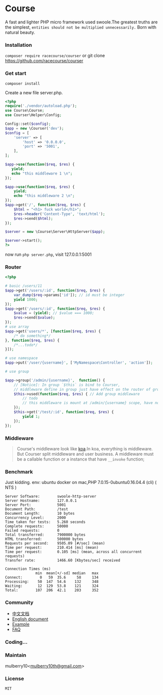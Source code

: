 # Course

A fast and lighter PHP micro framework used swoole.The greatest truths are the simplest,
 `entities should not be multiplied unnecessarily.` Born with natural beauty.

### Installation
`composer require racecourse/courser` or git clone https://github.com/racecourse/courser
### Get start

`composer install` 

Create a new file server.php.

```php
<?php
require('./vendor/autoload.php');
use Course\Course;
use Courser\Helper\Config;

Config::set($config);
$app = new \Courser('dev');
$config = [
    'server' => [
        'host' => '0.0.0.0',
        'port' => '5001',
    ],
];

$app->use(function($req, $res) {
   yield;
   echo "this middleware 1 \n";
});

$app->use(function($req, $res) {
    yield;
    echo "this middleware 2 \n";
});
$app->get('/', function($req, $res) {
    $html = "<h1> fuck world</h1>";
    $res->header('Content-Type', 'text/html');
    $res->send($html);
});

$server = new \Course\Server\HttpServer($app);

$server->start();
?>
```
now run `php server.php`, visit 127.0.0.1:5001

### Router


```php
<?php

# basic /users/11
$app->get('/users/:id', function($req, $res) {
    var_dump($req->params['id']); // id must be integer
    yield 1000;
});
$app->get('/users/:id', function($req, $res) {
    $value = (yield); // $value === 1000;
    $res->send($value);
});
# use array
$app->get('users/*', [function($req, $res) {
    /* do something*/
}, function($req, $res) {
    /*...todo*/
}]);

# use namespace
$app->put('/user/{username}', ['MyNamespace\Controller', 'action']);

# use group

$app->group('/admin/{username}',  function() {
    // [Notice]: In group `$this` is bind to Courser,
    // middleware define in group just have effect on the router of group scope 
    $this->used(function($req, $res) { // Add group middleware
        // todo
        // this middleware is mount at /admin/{username} scope, have not effect outside of this group.
    });
    $this->get('/test/:id', function($req, $res) {
        yield 1;
    });
});
```
 
### Middleware
>  Course's middleware look like [koa](https://github.com/koajs/koa).In koa, everything is middleware.
   But Courser split middleware and user business. 
   A middleware must be a callable function or a instance that have `__invoke` function;


### Benchmark
 Just kidding.
 env: ubuntu docker on mac,PHP 7.0.15-0ubuntu0.16.04.4 (cli) ( NTS )

>
```
Server Software:        swoole-http-server
Server Hostname:        127.0.0.1
Server Port:            5001
Document Path:          /test
Document Length:        10 bytes
Concurrency Level:      2000
Time taken for tests:   5.260 seconds
Complete requests:      50000
Failed requests:        0
Total transferred:      7900000 bytes
HTML transferred:       500000 bytes
Requests per second:    9505.09 [#/sec] (mean)
Time per request:       210.414 [ms] (mean)
Time per request:       0.105 [ms] (mean, across all concurrent requests)
Transfer rate:          1466.60 [Kbytes/sec] received

Connection Times (ms)
              min  mean[+/-sd] median   max
Connect:        0   59  35.6     58     134
Processing:    50  147  54.6    132     348
Waiting:       12  129  53.8    121     324
Total:        107  206  42.1    203     352 
```


### Community

 - [中文文档]()
 - [English document]()
 - [Example]()
 - [FAQ](https://github.com/shipmen/Course/issues)
 
### Coding...

### Maintain

mulberry10<[mulberry10th@gmail.com]()>

### License
    MIT


